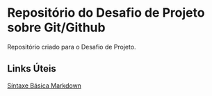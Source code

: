 # Repositório do Desafio de Projeto sobre Git/Github
Repositório criado para o Desafio de Projeto.

## Links Úteis
[Síntaxe Básica Markdown](https://www.markdownguide.org/basic-syntax/)
